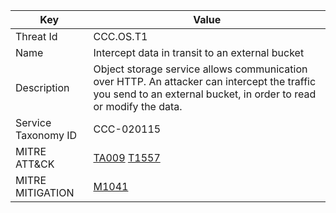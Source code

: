 | Key      | Value    |
|----------|----------|
| Threat Id   | CCC.OS.T1   |
| Name   | Intercept data in transit to an external bucket   |
| Description   | Object storage service allows communication over HTTP. An attacker can intercept the traffic you send to an external bucket, in order to read or modify the data.  |
| Service Taxonomy ID  | CCC-020115   |
| MITRE ATT&CK  | [TA009](https://attack.mitre.org/tactics/TA0009/) [T1557](https://attack.mitre.org/techniques/T1557/)  |
| MITRE MITIGATION | [M1041](https://attack.mitre.org/mitigations/M1041) |
